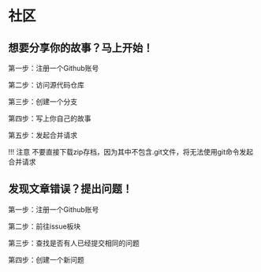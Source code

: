 # 社区

## 想要分享你的故事？马上开始！

第一步：注册一个Github账号

第二步：访问源代码仓库

第三步：创建一个分支

第四步：写上你自己的故事

第五步：发起合并请求

!!! 注意
    不要直接下载zip存档，因为其中不包含.git文件，将无法使用git命令发起合并请求

## 发现文章错误？提出问题！

第一步：注册一个Github账号

第二步：前往issue板块

第三步：查找是否有人已经提交相同的问题

第四步：创建一个新问题
